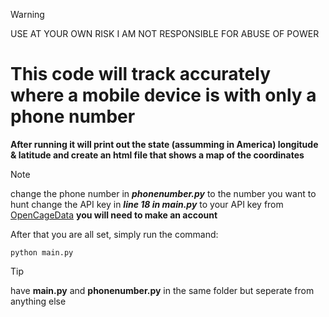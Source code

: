 > [!WARNING]
> USE AT YOUR OWN RISK I AM NOT RESPONSIBLE FOR ABUSE OF POWER

# This code will track accurately where a mobile device is with only a phone number
**After running it will print out the state (assumming in America) longitude & latitude and create an html file that shows a map of the coordinates**

> [!NOTE]
> change the phone number in ***phonenumber.py*** to the number you want to hunt
> change the API key in ***line 18 in main.py*** to your API key from [OpenCageData](www.opencagedata.com) **you will need to make an account**

After that you are all set, simply run the command:
```
python main.py
```

> [!TIP]
> have **main.py** and **phonenumber.py** in the same folder but seperate from anything else
